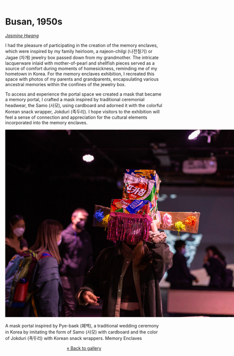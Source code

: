 <img style="float:left;" alt="A collection of intricately patterned mother of pearl frames with swooping swirls and floral motifs floating with hinges and hangul letters above a brown dirt surface. In the darkness beyond float two black and white photos, of young children; one at a table and two standing in front of a bay by the sea." src="images/empty.png" />

# Busan, 1950s

_[Jasmine Hwang](https://www.jasminerhwang.com/)_

I had the pleasure of participating in the creation of the memory enclaves, which were inspired by my family heirloom, a najeon-chilgi (나전칠기) or Jagae (자개) jewelry box passed down from my grandmother. The intricate lacquerware inlaid with mother-of-pearl and shellfish pieces served as a source of comfort during moments of homesickness, reminding me of my hometown in Korea. For the memory enclaves exhibition, I recreated this space with photos of my parents and grandparents, encapsulating various ancestral memories within the confines of the jewelry box.

To access and experience the portal space we created a mask that became a memory portal, I crafted a mask inspired by traditional ceremonial headwear, the Samo (사모), using cardboard and adorned it with the colorful Korean snack wrapper, Jokduri (족두리). I hope visitors to the exhibition will feel a sense of connection and appreciation for the cultural elements incorporated into the memory enclaves.

<img alt="A woman with long hair and stylish loose collared shirts wearing an intricate L-shaped boxy crown of cardboard covered in brightly colored Korean snack packaging, and pink sequined tassels hanging in front. Beyond, a dark room crowded with masked people.." src="images/jasmine-hwang-1.jpg" style="max-width:900px;" />

A mask portal inspired by Pye-baek (폐백), a traditional wedding ceremony in Korea by imitating the form of Samo (사모) with cardboard and the color of Jokduri (족두리) with Korean snack wrappers. 
Memory Enclaves




<center><p>

[&laquo; Back to gallery](#)

</p></center>

<style>

header {
  background-image: url('images/jasmine-hwang.jpg');
}

</style>


